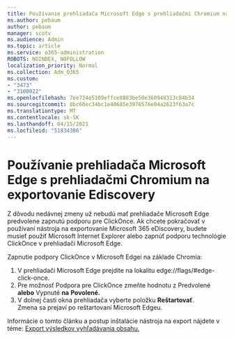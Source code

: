 ```yaml
---
title: Používanie prehliadača Microsoft Edge s prehliadačmi Chromium na exportovanie Ediscovery
ms.author: pebaum
author: pebaum
manager: scotv
ms.audience: Admin
ms.topic: article
ms.service: o365-administration
ROBOTS: NOINDEX, NOFOLLOW
localization_priority: Normal
ms.collection: Adm_O365
ms.custom:
- "3473"
- "3100022"
ms.openlocfilehash: 7ee724e5109effce8883be50e360948313c84b34
ms.sourcegitcommit: 8bc60ec34bc1e40685e3976576e04a2623f63a7c
ms.translationtype: MT
ms.contentlocale: sk-SK
ms.lasthandoff: 04/15/2021
ms.locfileid: "51834386"
---
```

# <a name="using-microsoft-edge-based-on-chromium-browsers-for-ediscovery-export"></a>Používanie prehliadača Microsoft Edge s prehliadačmi Chromium na exportovanie Ediscovery

Z dôvodu nedávnej zmeny už nebudú mať prehliadače Microsoft Edge predvolene zapnutú podporu pre ClickOnce. Ak chcete pokračovať v používaní nástroja na exportovanie Microsoft 365 eDiscovery, budete musieť použiť Microsoft Internet Explorer alebo zapnúť podporu technológie ClickOnce v prehliadači Microsoft Edge. 

Zapnutie podpory ClickOnce v Microsoft Edgei na základe Chromia: 
1. V prehliadači Microsoft Edge prejdite na lokalitu edge://flags/#edge-click-once.
2. Pre možnosť Podpora pre ClickOnce zmeňte hodnotu z Predvolené **alebo** Vypnuté **na** **Povolené.** 
3. V dolnej časti okna prehliadača vyberte položku **Reštartovať**. <br>
 Zmena sa prejaví po reštartovaní Microsoft Edgeu. 

Informácie o tomto článku a postup inštalácie nástroja na export nájdete v téme: [Export výsledkov vyhľadávania obsahu.](https://docs.microsoft.com/microsoft-365/compliance/export-search-results)